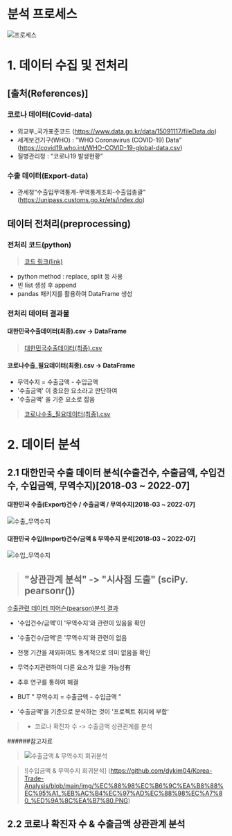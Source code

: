 # 분석 프로세스
![프로세스](https://github.com/dykim04/Korea-Trade-Analysis/blob/main/img/%EA%B0%9C%EC%9A%943.PNG)

# 1. 데이터 수집 및 전처리
## [출처(References)]
### 코로나 데이터(Covid-data)
- 외교부_국가표준코드 (https://www.data.go.kr/data/15091117/fileData.do)
- 세계보건기구(WHO) : ”WHO Coronavirus (COVID-19) Data”  (https://covid19.who.int/WHO-COVID-19-global-data.csv)
- 질병관리청 : “코로나19 발생현황”
### 수출 데이터(Export-data)
- 관세청“수출입무역통계-무역통계조회-수출입총괄” (https://unipass.customs.go.kr/ets/index.do)  

## 데이터 전처리(preprocessing)

### 전처리 코드(python)
> [코드 링크(link)](https://github.com/dykim04/Korea-Trade-Analysis/blob/main/code/%EC%BD%94%EB%A1%9C%EB%82%98%EC%88%98%EC%B6%9C_%EB%8D%B0%EC%9D%B4%ED%84%B0%EC%A0%84%EC%B2%98%EB%A6%AC.ipynb)

- python method : replace, split 등 사용
- 빈 list 생성 후 append
- pandas 패키지를 활용하여 DataFrame 생성


### 전처리 데이터 결과물
#### 대한민국수출데이터(최종).csv -> DataFrame
> [대한민국수출데이터(최종).csv ](https://github.com/dykim04/Korea-Trade-Analysis/blob/main/output/%EB%8C%80%ED%95%9C%EB%AF%BC%EA%B5%AD%EC%88%98%EC%B6%9C%EB%8D%B0%EC%9D%B4%ED%84%B0(%EC%B5%9C%EC%A2%85).csv)
#### 코로나수출_필요데이터(최종).csv -> DataFrame
- 무역수지 = 수출금액 - 수입금액
- '수출금액' 이 중요한 요소라고 판단하여
- '수출금액' 을 기준 요소로 잡음 
> [코로나수출_필요데이터(최종).csv ](https://github.com/dykim04/Korea-Trade-Analysis/blob/main/output/%EC%BD%94%EB%A1%9C%EB%82%98%EC%88%98%EC%B6%9C_%ED%95%84%EC%9A%94%EB%8D%B0%EC%9D%B4%ED%84%B0(%EC%B5%9C%EC%A2%85).csv)

# 2. 데이터 분석
## 2.1 대한민국 수출 데이터 분석(수출건수, 수출금액, 수입건수, 수입금액, 무역수지)[2018-03 ~ 2022-07]

#### 대한민국 수출(Export)건수 / 수출금액 / 무역수지[2018-03 ~ 2022-07]
![수출_무역수지](https://github.com/dykim04/Korea-Trade-Analysis/blob/main/img/%EC%88%98%EC%B6%9C_%EB%AC%B4%EC%97%AD%EC%88%98%EC%A7%80.PNG)
#### 대한민국 수입(Import)건수/금액 & 무역수지 분석[2018-03 ~ 2022-07]
![수입_무역수지](https://github.com/dykim04/Korea-Trade-Analysis/blob/main/img/%EC%88%98%EC%9E%85_%EB%AC%B4%EC%97%AD%EC%88%98%EC%A7%80.PNG)

> ## "상관관계 분석" -> "시사점 도출" (sciPy. pearsonr())
[수출관련 데이터 피어슨(pearson)분석 결과](https://github.com/dykim04/Korea-Trade-Analysis/blob/main/output/%EC%88%98%EC%B6%9C%ED%94%BC%EC%96%B4%EC%8A%A8(pearson)%EB%B6%84%EC%84%9D%EA%B2%B0%EA%B3%BC.csv)

- '수입건수/금액'이 '무역수지'와 관련이 있음을 확인
- '수출건수/금액'은 '무역수지'와 관련이 없음
- 전쟁 기간을 제외하여도 통계적으로 의미 없음을 확인
- 무역수지관련하여 다른 요소가 있을 가능성有
- 추후 연구를 통하여 해결

- BUT " 무역수지 = 수출금액 - 수입금액 "
- '수출금액'을 기준으로 분석하는 것이 '프로젝트 취지에 부합'
> - 코로나 확진자 수 -> 수출금액 상관관계를 분석

######참고자료
> ![수출금액 & 무역수지 회귀분석](https://github.com/dykim04/Korea-Trade-Analysis/blob/main/img/%EC%88%98%EC%9E%85%EA%B8%88%EC%95%A1_%EB%AC%B4%EC%97%AD%EC%88%98%EC%A7%80_%ED%9A%8C%EA%B7%80%EB%B6%84%EC%84%9D.PNG)

> ![수입금액 & 무역수지 회귀분석] (https://github.com/dykim04/Korea-Trade-Analysis/blob/main/img/%EC%88%98%EC%B6%9C%EA%B8%88%EC%95%A1_%EB%AC%B4%EC%97%AD%EC%88%98%EC%A7%80_%ED%9A%8C%EA%B7%80.PNG)


## 2.2 코로나 확진자 수 & 수출금액 상관관계 분석


